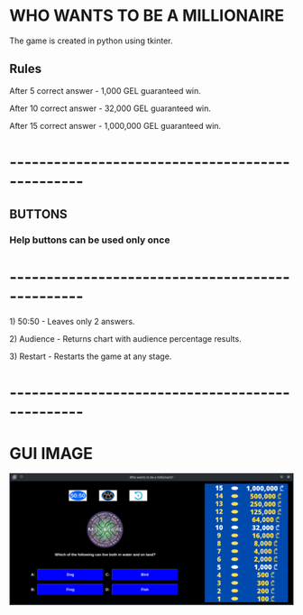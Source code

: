 # WHO WANTS TO BE A MILLIONAIRE

<p> The game is created in python using tkinter. </p>

## Rules
<p> After 5 correct answer - 1,000 GEL guaranteed win. </p>
<p> After 10 correct answer - 32,000 GEL guaranteed win. </p>
<p> After 15 correct answer - 1,000,000 GEL guaranteed win.</p>

# ------------------------------------------------
## BUTTONS
### Help buttons can be used only once
# ------------------------------------------------
<p> 1) 50:50 - Leaves only 2 answers.</p>
<p> 2) Audience - Returns chart with audience percentage results.</p>
<p> 3) Restart - Restarts the game at any stage.</p>

# ------------------------------------------------

# GUI IMAGE
<img src="data/Images/GUI.png"></img>